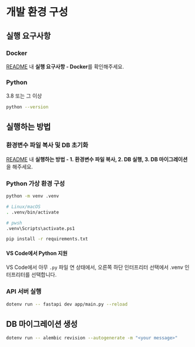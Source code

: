 # 개발 환경 구성

## 실행 요구사항

### Docker

[README](../README.md) 내 **실행 요구사항 - Docker**를 확인해주세요.

### Python

3.8 또는 그 이상

```sh
python --version
```

## 실행하는 방법

### 환경변수 파일 복사 및 DB 초기화

[README](../README.md) 내 **실행하는 방법 - 1. 환경변수 파일 복사, 2. DB 실행, 3. DB 마이그레이션**을 해주세요.

### Python 가상 환경 구성

```sh
python -m venv .venv

# Linux/macOS
. .venv/bin/activate

# pwsh
.venv\Scripts\activate.ps1

pip install -r requirements.txt
```

#### VS Code에서 Python 지원

VS Code에서 아무 `.py` 파일 연 상태에서,
오른쪽 하단 인터프리터 선택에서 .venv 인터프리터를 선택합니다.

### API 서버 실행

```sh
dotenv run -- fastapi dev app/main.py --reload
```

## DB 마이그레이션 생성

```sh
dotenv run -- alembic revision --autogenerate -m "<your message>"
```
